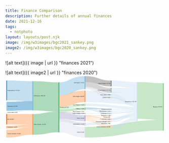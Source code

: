 ```yaml
---
title: Finance Comparison
description: Further details of annual finances
date: 2021-12-16
tags:
  - notphoto
layout: layouts/post.njk
image: /img/w3images/bgc2021_sankey.png
image2: /img/w3images/bgc2020_sankey.png
---
```


![alt text]({{ image | url }} "finances 2021")

![alt text]({{ image2 | url }} "finances 2020")
<img src="/img/w3images/bgc2020_sankey.png">